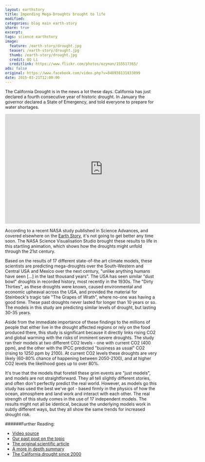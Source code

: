 ```yaml
---
layout: earthstory
title: Impending Mega-Droughts brought to life
modified:
categories: blog main earth-story
share: true
excerpt:
tags: science earthstory
image:
  feature: /earth-story/drought.jpg
  teaser: /earth-story/drought.jpg
  thumb: /earth-story/drought.jpg
  credit: QQ Li
  creditlink: https://www.flickr.com/photos/ozyman/155517365/
ads: false
original: https://www.facebook.com/video.php?v=848938131833899
date: 2015-03-21T12:00:00
---
```


The California Drought is in the news a lot these days. California has just declared a fourth consecutive year of historic drought. In January the governor declared a State of Emergency, and told everyone to prepare for water shortages.

<iframe width="640" height="360" src="http://svs.gsfc.nasa.gov/vis/a000000/a004200/a004270/10yr_-3to3_rcp85.mp4" frameborder="0" allowfullscreen></iframe>


According to a recent NASA study published in Science Advances, and covered elsewhere on the [Earth Story](http://goo.gl/BVYf1x), it's not going to get better any time soon. The NASA Science Visualisation Studio brought these results to life in this startling animation, which shows how the droughts might unfold through the 21st century.

Based on the results of 17 different state-of-the art climate models, these scientists are predicting mega-droughts over the South-Western and Central USA and Mexico over the next century, "unlike anything humans have seen [...] in the last thousand years". The USA has seen similar "dust bowl" droughts in recorded history, most recently in the 1930s. The "Dirty Thirties", as these droughts were known, caused environmental and economic upheaval across the USA, and provided the material for Steinbeck's tragic tale "The Grapes of Wrath", where no-one was having a good time. These past droughts never lasted for longer than 10 years or so. The models in this study are predicting similar levels of drought, but lasting 30-35 years.

Aside from the immediate importance of these findings to the millions of people that either live in the drought affected regions or rely on the food produced there, this study is significant because it directly links rising CO2 and global warming with the risks of imminent severe droughts. The study ran their models at two different CO2 levels - one with current CO2 (400 ppm), and the other with the IPCC predicted "business as usual" CO2 (rising to 1250 ppm by 2100). At current CO2 levels these droughts are very likely (60-80% chance of happening between 2050-2100), and at higher CO2 levels the likelihood goes up to over 80%.

It's true that the models that foretell these grim events are "just models", and models are not straightforward. They all tell slightly different stories, and often don't perfectly predict the real world. However, as models go this study has used the best we've got - based firmly in the physics of how the ocean, atmosphere and land work and interact with each other. The real strength of this study comes in the use of 17 independent models. The results might not all be identical, because the underlying models work in subtly different ways, but they all show the same trends for increased drought risk.

######Further Reading:
* [Video source](http://svs.gsfc.nasa.gov/vis/a000000/a004200/a004270/10yr_-3to3_rcp85.mp4)
* [Our past post on the topic](http://on.fb.me/1xHiRhU)
* [The original scientific article](http://goo.gl/oufe1p)
* [A more in depth summary](http://goo.gl/KYo7h4)
* [The California drought since 2000](http://xkcd.com/1410/)
